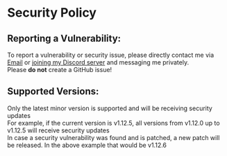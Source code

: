 # Security Policy

## Reporting a Vulnerability:
To report a vulnerability or security issue, please directly contact me via [Email](mailto:contact@sv443.net) or [joining my Discord server](https://sv443.net/discord) and messaging me privately.  
Please **do not** create a GitHub issue!

## Supported Versions:
Only the latest minor version is supported and will be receiving security updates  
For example, if the current version is v1.12.5, all versions from v1.12.0 up to v1.12.5 will receive security updates  
In case a security vulnerability was found and is patched, a new patch will be released. In the above example that would be v1.12.6
